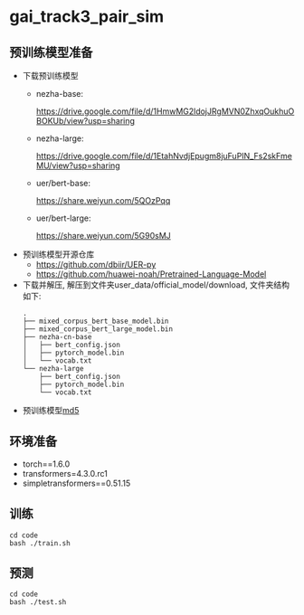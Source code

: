 # gai_track3_pair_sim

## 预训练模型准备
* 下载预训练模型
    - nezha-base:
      
      https://drive.google.com/file/d/1HmwMG2ldojJRgMVN0ZhxqOukhuOBOKUb/view?usp=sharing
    - nezha-large:
      
      https://drive.google.com/file/d/1EtahNvdjEpugm8juFuPIN_Fs2skFmeMU/view?usp=sharing
    - uer/bert-base:
      
      https://share.weiyun.com/5QOzPqq
    - uer/bert-large:
    
      https://share.weiyun.com/5G90sMJ
* 预训练模型开源仓库
    - https://github.com/dbiir/UER-py
    - https://github.com/huawei-noah/Pretrained-Language-Model
* 下载并解压, 解压到文件夹user_data/official_model/download, 文件夹结构如下:
    ```
    .
    ├── mixed_corpus_bert_base_model.bin
    ├── mixed_corpus_bert_large_model.bin
    ├── nezha-cn-base
    │   ├── bert_config.json
    │   ├── pytorch_model.bin
    │   └── vocab.txt
    └── nezha-large
        ├── bert_config.json
        ├── pytorch_model.bin
        └── vocab.txt
    ```
* 预训练模型[md5](user_data/md5.txt)

## 环境准备
* torch==1.6.0
* transformers=4.3.0.rc1
* simpletransformers==0.51.15

## 训练
```
cd code
bash ./train.sh
```
## 预测
```
cd code
bash ./test.sh
```
